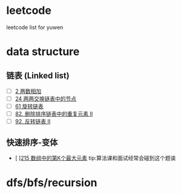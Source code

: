 # leetcode
leetcode list for yuwen

# data structure

## 链表 (Linked list)
- [ ] [2 两数相加](https://leetcode-cn.com/problems/add-two-numbers/)
- [ ] [24 两两交换链表中的节点](https://leetcode-cn.com/problems/swap-nodes-in-pairs/)  
- [ ] [61 旋转链表](https://leetcode-cn.com/problems/rotate-list/)
- [ ] [82. 删除排序链表中的重复元素 II](https://leetcode-cn.com/problems/remove-duplicates-from-sorted-list-ii/)
- [ ] [92. 反转链表 II](https://leetcode-cn.com/problems/reverse-linked-list-ii/)

## 快速排序-变体
- [ ][215 数组中的第K个最大元素](https://leetcode-cn.com/problems/kth-largest-element-in-an-array/) tip:算法课和面试经常会碰到这个题诶

# dfs/bfs/recursion
